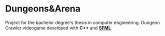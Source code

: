 # Dungeons&Arena

Project for the bachelor degree's thesis in computer engineering. Dungeon Crawler videogame developed with **C++** and [**SFML**](https://www.sfml-dev.org/)
